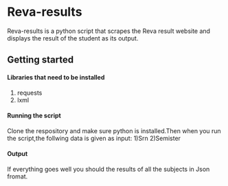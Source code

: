 # Reva-results
Reva-results is a python script that scrapes the Reva result website and displays the result of the student as its output.

## Getting started
#### Libraries that need to be installed
1) requests
2) lxml

#### Running the script
Clone the respository and make sure python is installed.Then when you run the script,the follwing data is given as input:
1)Srn
2)Semister

#### Output
If everything goes well you should the results of all the subjects in Json fromat.
